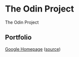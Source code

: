 # The Odin Project
 The Odin Project

## Portfolio

[Google Homepage](https://richard-sistern.github.io/top-google-homepage/) ([source](https://github.com/richard-sistern/top-google-homepage))